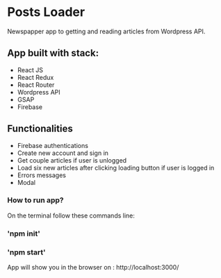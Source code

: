 # Posts Loader
Newspapper app to getting and reading articles from Wordpress API.
## App built with stack:
- React JS 
- React Redux
- React Router
- Wordpress API 
- GSAP
- Firebase


## Functionalities
- Firebase authentications
- Create new account and sign in 
- Get couple articles if user is unlogged
- Load six new articles after clicking loading button if user is logged in
- Errors messages
- Modal


### How to run app?
On the terminal follow these commands line:
### 'npm init'
### 'npm start'

App will show you in the browser on : http://localhost:3000/

